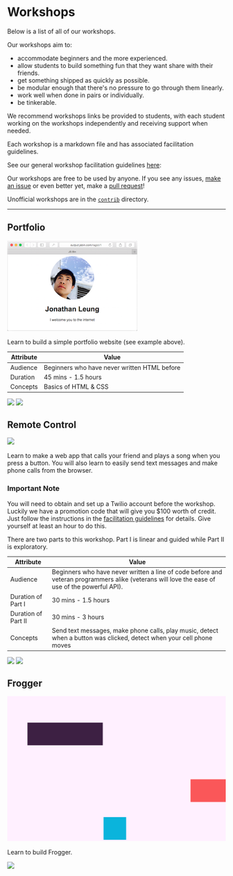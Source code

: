 # Workshops

Below is a list of all of our workshops.

Our workshops aim to:

- accommodate beginners and the more experienced.
- allow students to build something fun that they want share with their friends.
- get something shipped as quickly as possible.
- be modular enough that there's no pressure to go through them linearly.
- work well when done in pairs or individually.
- be tinkerable.

We recommend workshops links be provided to students, with each student working
on the workshops independently and receiving support when needed.

Each workshop is a markdown file and has associated facilitation guidelines.

See our general workshop facilitation guidelines
[here](workshop_details.md#general-workshop-facilitation-guidelines):

Our workshops are free to be used by anyone. If you see any issues,
[make an issue](https://github.com/hackedu/hackedu/issues/new) or even better
yet, make a
[pull request](https://help.github.com/articles/using-pull-requests/)!

Unofficial workshops are in the [`contrib`](contrib/) directory.

--------------------------------------------------------------------------------

## Portfolio

![](img/portfolio.png)

Learn to build a simple portfolio website (see example above).

| Attribute | Value                                        |
| ----------| -------------------------------------------- |
| Audience  | Beginners who have never written HTML before |
| Duration  | 45 mins - 1.5 hours                          |
| Concepts  | Basics of HTML & CSS                         |

[![](img/open.png)](portfolio/README.md)
[![](img/facilitation_guidelines.png)](workshop_details.md#portfolio)

## Remote Control

![](img/remote_control.png)

Learn to make a web app that calls your friend and plays a song when you press a
button. You will also learn to easily send text messages and make phone calls
from the browser.

### Important Note

You will need to obtain and set up a Twilio account before the workshop. Luckily
we have a promotion code that will give you $100 worth of credit. Just follow
the instructions in the
[facilitation guidelines](workshop_details.md#remote-control) for details. Give
yourself at least an hour to do this.

There are two parts to this workshop. Part I is linear
and guided while Part II is exploratory.

| Attribute          | Value                                                                                                                                                   |
| -------------------| ------------------------------------------------------------------------------------------------------------------------------------------------------- |
| Audience           | Beginners who have never written a line of code before and veteran programmers alike (veterans will love the ease of use of the powerful API). |
| Duration of Part I | 30 mins - 1.5 hours                                                                                                                                     |
| Duration of Part II | 30 mins - 3 hours                                                                                                                                       |
| Concepts           | Send text messages, make phone calls, play music, detect when a button was clicked, detect when your cell phone moves                                   |

[![](img/open.png)](remote_control/README.md)
[![](img/facilitation_guidelines.png)](workshop_details.md#remote-control)

## Frogger

![](img/frogger_win.gif)

Learn to build Frogger.

[![](img/facilitation_guidelines.png)](workshop_details.md#frogger)

